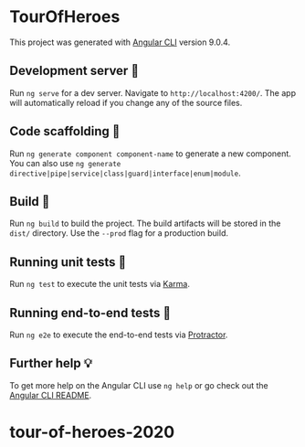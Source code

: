 # TourOfHeroes

This project was generated with [Angular CLI](https://github.com/angular/angular-cli) version 9.0.4.

## Development server 🔧

Run `ng serve` for a dev server. Navigate to `http://localhost:4200/`. The app will automatically reload if you change any of the source files.

## Code scaffolding 🔨

Run `ng generate component component-name` to generate a new component. You can also use `ng generate directive|pipe|service|class|guard|interface|enum|module`.

## Build 📐

Run `ng build` to build the project. The build artifacts will be stored in the `dist/` directory. Use the `--prod` flag for a production build.

## Running unit tests 📒

Run `ng test` to execute the unit tests via [Karma](https://karma-runner.github.io).

## Running end-to-end tests 🔎

Run `ng e2e` to execute the end-to-end tests via [Protractor](http://www.protractortest.org/).

## Further help 💡

To get more help on the Angular CLI use `ng help` or go check out the [Angular CLI README](https://github.com/angular/angular-cli/blob/master/README.md).
# tour-of-heroes-2020
